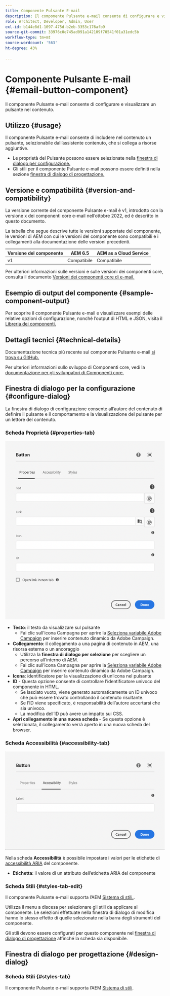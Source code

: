 ```yaml
---
title: Componente Pulsante E-mail
description: Il componente Pulsante e-mail consente di configurare e visualizzare un pulsante nel contenuto.
role: Architect, Developer, Admin, User
exl-id: b144e8d1-1097-475d-b2eb-3353c176afb9
source-git-commit: 33976c0e745ad091a142109f70541f01a31edc5b
workflow-type: tm+mt
source-wordcount: '563'
ht-degree: 43%

---
```



# Componente Pulsante E-mail {#email-button-component}

Il componente Pulsante e-mail consente di configurare e visualizzare un pulsante nel contenuto.

## Utilizzo {#usage}

Il componente Pulsante e-mail consente di includere nel contenuto un pulsante, selezionabile dall’assistente contenuto, che si collega a risorse aggiuntive.

* Le proprietà del Pulsante possono essere selezionate nella [finestra di dialogo per configurazione.](#configure-dialog)
* Gli stili per il componente Pulsante e-mail possono essere definiti nella sezione [finestra di dialogo di progettazione.](#design-dialog)

## Versione e compatibilità {#version-and-compatibility}

La versione corrente del componente Pulsante e-mail è v1, introdotto con la versione x dei componenti core e-mail nell’ottobre 2022, ed è descritto in questo documento.

La tabella che segue descrive tutte le versioni supportate del componente, le versioni di AEM con cui le versioni del componente sono compatibili e i collegamenti alla documentazione delle versioni precedenti.

| Versione del componente | AEM 6.5 | AEM as a Cloud Service |
|---|---|---|
| v1 | Compatibile | Compatibile |

Per ulteriori informazioni sulle versioni e sulle versioni dei componenti core, consulta il documento [Versioni dei componenti core di e-mail.](/help/email/versions.md)

## Esempio di output del componente {#sample-component-output}

Per scoprire il componente Pulsante e-mail e visualizzare esempi delle relative opzioni di configurazione, nonché l’output di HTML e JSON, visita il [Libreria dei componenti.](https://adobe.com/go/aem_cmp_library_email_button)

## Dettagli tecnici {#technical-details}

Documentazione tecnica più recente sul componente Pulsante e-mail [si trova su GitHub.](https://adobe.com/go/aem_cmp_tech_email_button_v1)

Per ulteriori informazioni sullo sviluppo di Componenti core, vedi la [documentazione per gli sviluppatori di Componenti core.](/help/developing/overview.md)

## Finestra di dialogo per la configurazione {#configure-dialog}

La finestra di dialogo di configurazione consente all’autore del contenuto di definire il pulsante e il comportamento e la visualizzazione del pulsante per un lettore del contenuto.

### Scheda Proprietà {#properties-tab}

![Scheda Proprietà della finestra di dialogo per modifica del componente Pulsante](/help/email/assets/email-button-edit-properties.png)

* **Testo**: il testo da visualizzare sul pulsante
   * Fai clic sull’icona Campagna per aprire la [Seleziona variabile Adobe Campaign](/help/email/campaign-variables.md) per inserire contenuto dinamico da Adobe Campaign.
* **Collegamento**: il collegamento a una pagina di contenuto in AEM, una risorsa esterna o un ancoraggio
   * Utilizza la **finestra di dialogo per selezione** per scegliere un percorso all’interno di AEM.
   * Fai clic sull’icona Campagna per aprire la [Seleziona variabile Adobe Campaign](/help/email/campaign-variables.md) per inserire contenuto dinamico da Adobe Campaign.
* **Icona**: identificatore per la visualizzazione di un’icona nel pulsante
* **ID** - Questa opzione consente di controllare l’identificatore univoco del componente in HTML.
   * Se lasciato vuoto, viene generato automaticamente un ID univoco che può essere trovato controllando il contenuto risultante.
   * Se l’ID viene specificato, è responsabilità dell’autore accertarsi che sia univoco.
   * La modifica dell’ID può avere un impatto sui CSS.
* **Apri collegamento in una nuova scheda** - Se questa opzione è selezionata, il collegamento verrà aperto in una nuova scheda del browser.

### Scheda Accessibilità {#accessibility-tab}

![Scheda Accessibilità della finestra di dialogo per modifica del componente Pulsante](/help/email/assets/email-button-edit-accessibility.png)

Nella scheda **Accessibilità** è possibile impostare i valori per le etichette di [accessibilità ARIA](https://www.w3.org/WAI/standards-guidelines/aria/) del componente.

* **Etichetta**: il valore di un attributo dell’etichetta ARIA del componente

### Scheda Stili {#styles-tab-edit}

Il componente Pulsante e-mail supporta l’AEM [Sistema di stili.](/help/get-started/authoring.md#component-styling).

Utilizza il menu a discesa per selezionare gli stili da applicare al componente. Le selezioni effettuate nella finestra di dialogo di modifica hanno lo stesso effetto di quelle selezionate nella barra degli strumenti del componente.

Gli stili devono essere configurati per questo componente nel [finestra di dialogo di progettazione](#design-dialog) affinché la scheda sia disponibile.

## Finestra di dialogo per progettazione {#design-dialog}

### Scheda Stili {#styles-tab}

Il componente Pulsante e-mail supporta l’AEM [Sistema di stili](/help/get-started/authoring.md#component-styling).
